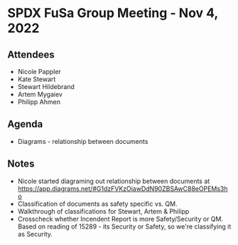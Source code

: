 # SPDX FuSa Group Meeting - Nov 4, 2022
## Attendees
* Nicole Pappler
* Kate Stewart
* Stewart Hildebrand
* Artem Mygaiev
* Philipp Ahmen

## Agenda
* Diagrams - relationship between documents

## Notes
* Nicole started diagraming out relationship between documents at https://app.diagrams.net/#G1dzFVKzOiawDdN90ZBSAwC88eOPEMs3ho
* Classification of documents as safety specific vs. QM. 
* Walkthrough of classifications for Stewart, Artem & Philipp
* Crosscheck whether Incendent Report is more Safety/Security or QM.   Based on reading of 15289 - its Security or Safety,  so we're classifying it as Security. 
